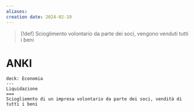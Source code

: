```yaml
---
aliases: 
creation date: 2024-02-19
---
```


>[!def]
>Scioglimento volontario da parte dei soci, vengono venduti tutti i beni


# ANKI

```anki
deck: Economia
---
Liquidazione
===
Sciogliemnto di un impresa volontario da parte dei soci, vendità di tutti i beni
```
